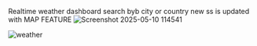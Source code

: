 Realtime weather dashboard
search byb city or country
new ss is updated with MAP FEATURE
![Screenshot 2025-05-10 114541](https://github.com/user-attachments/assets/51a1cc15-343b-4455-ae2d-2dd49c4a7617)

![weather](https://github.com/user-attachments/assets/f4b88228-b18c-4271-9e72-c900e5eb06c7)
